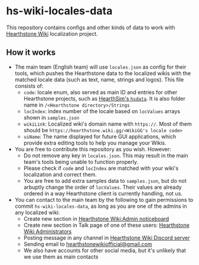 # hs-wiki-locales-data

This repository contains configs and other kinds of data to work with [Hearthstone Wiki](https://hearthstone.wiki.gg) localization project.

## How it works

* The main team (English team) will use ``locales.json`` as config for their tools, which pushes the Hearthstone data to the localized wikis with the matched locale data (such as text, name, strings and logos). This file consists of:
  * ``code``: locale enum, also served as main ID and entries for other Hearthstone projects, such as [HearthSim's ``hsdata``](https://github.com/HearthSim/hsdata). It is also folder name in ``/<Hearthstone directory>/Strings``
  * ``locIndex``: index number of the locale based on ``locValues`` arrays shown in ``samples.json``
  * ``wikiLink``: Localized wiki's domain name with ``https://``. Most of them should be ``https://hearthstone.wiki.gg/<WikiGG's locale code>``
  * ``uiName``: The name displayed for future GUI applications, which provide extra editing tools to help you manage your Wikis.
* You are free to contribute this repository as you wish. However:
  * Do not remove any key in ``locales.json``. This may result in the main team's tools being unable to function properly.
  * Please check if ``code`` and ``locIndex`` are matched with your wiki's localization and correct them.
  * You are free to add extra samples data to ``samples.json``, but do not arbuptly change the order of ``locValues``. Their values are already ordered in a way Hearthstone client is currently handling, not us.
* You can contact to the main team by the following to gain permissions to commit ``hs-wiki-locales-data``, as long as you are one of the admins in any localized wiki:
  * Create new section in [Hearthstone Wiki:Admin noticeboard](https://hearthstone.wiki.gg/wiki/Hearthstone_Wiki:Admin_noticeboard)
  * Create new section in Talk page of one of these users: [Hearthstone Wiki Administrators](https://hearthstone.wiki.gg/wiki/Hearthstone_Wiki:Administrators)
  * Posting message in any channel in [Hearthstone Wiki Discord server](https://discord.gg/pJCYXfuaDs)
  * Sending email to hearthstonewikiofficial@gmail.com
  * We also have accounts for other social media, but it's unlikely that we use them as main contacts